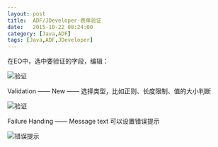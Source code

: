 ```yaml
---
layout: post
title:  ADF/JDeveloper-表单验证
date:   2015-10-22 08:24:00
category: [Java,ADF]
tags: [Java,ADF,JDeveloper]
---
```


在EO中，选中要验证的字段，编辑：

<!--more-->

![验证][1]

Validation —— New —— 选择类型，比如正则、长度限制、值的大小判断


![验证][2]

Failure Handing —— Message text 可以设置错误提示

![错误提示][3]


  [1]: http://77g54f.com1.z0.glb.clouddn.com/QQ20151022151815.png?imageView2/1/q/98|watermark/1/image/aHR0cDovLzc3ZzU0Zi5jb20xLnowLmdsYi5jbG91ZGRuLmNvbS9sYWtlcjIucG5n/dissolve/100/gravity/SouthWest/dx/5/dy/5
  [2]: http://77g54f.com1.z0.glb.clouddn.com/QQ20151022151919.png?imageView2/1/q/98|watermark/1/image/aHR0cDovLzc3ZzU0Zi5jb20xLnowLmdsYi5jbG91ZGRuLmNvbS9sYWtlcjIucG5n/dissolve/100/gravity/SouthWest/dx/5/dy/5
  [3]: http://77g54f.com1.z0.glb.clouddn.com/QQ20151022151948.png?imageView2/1/q/98|watermark/1/image/aHR0cDovLzc3ZzU0Zi5jb20xLnowLmdsYi5jbG91ZGRuLmNvbS9sYWtlcjIucG5n/dissolve/100/gravity/SouthWest/dx/5/dy/5